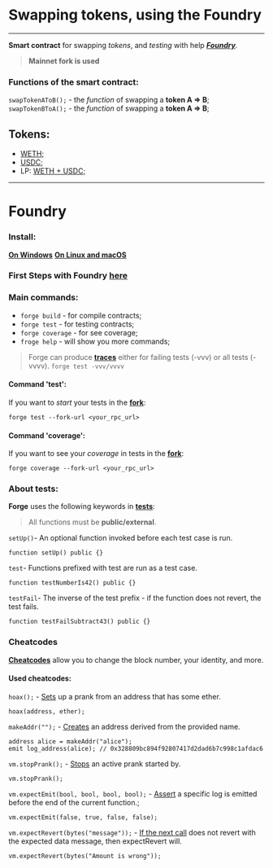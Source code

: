 # __Swapping tokens, using the Foundry__
___
__Smart contract__ for swapping _tokens_, and _testing_ with help ___[Foundry](https://book.getfoundry.sh/)___.
> __Mainnet fork is used__

### Functions of the smart contract:
 `swapTokenAToB();` - the _function_ of swapping a __token A => B__; 
 `swapTokenBToA();` - the _function_ of swapping a __token A => B__; 

## __Tokens:__
- [WETH](https://etherscan.io/address/0xc02aaa39b223fe8d0a0e5c4f27ead9083c756cc2);
- [USDC](https://etherscan.io/address/0xA0b86991c6218b36c1d19D4a2e9Eb0cE3606eB48);
- LP: [ WETH + USDC](https://etherscan.io/address/0xB4e16d0168e52d35CaCD2c6185b44281Ec28C9Dc);

___
# __Foundry__

### __Install:__
[__On Windows__](https://book.getfoundry.sh/getting-started/installation#on-windows-build-from-source)
[__On Linux and macOS__](https://book.getfoundry.sh/getting-started/installation#on-linux-and-macos)

### __First Steps with Foundry [here](https://book.getfoundry.sh/getting-started/first-steps#first-steps-with-foundry)__

### __Main commands:__
+ `forge build` - for compile contracts;
+ `forge test` - for testing contracts;
+ `forge coverage` - for see coverage;
+ `froge help` - will show you more commands;

> Forge can produce [__traces__](https://book.getfoundry.sh/forge/traces#understanding-traces) either for failing tests (-vvv) or all tests (-vvvv). 
> `forge test -vvv/vvvv`

#### Command 'test':
If you want to _start_ your tests in the [__fork__](https://book.getfoundry.sh/forge/fork-testing#fork-testing):

    forge test --fork-url <your_rpc_url>

#### Command 'coverage':
If you want to see your _coverage_ in tests in the [__fork__](https://book.getfoundry.sh/forge/fork-testing#fork-testing):

    forge coverage --fork-url <your_rpc_url>

### __About tests:__
__Forge__ uses the following keywords in [__tests__](https://book.getfoundry.sh/forge/writing-tests#writing-tests):

> All functions must be __public/external__.

`setUp()`- An optional function invoked before each test case is run.

    function setUp() public {}

`test`- Functions prefixed with test are run as a test case.

    function testNumberIs42() public {}

`testFail`- The inverse of the test prefix - if the function does not revert, the test fails.

    function testFailSubtract43() public {}

### __Cheatcodes__

[__Cheatcodes__](https://book.getfoundry.sh/forge/cheatcodes#cheatcodes) allow you to change the block number, your identity, and more.

#### Used cheatcodes:
`hoax();` - [Sets](https://book.getfoundry.sh/reference/forge-std/hoax#hoax) up a prank from an address that has some ether.

    hoax(address, ether);

`makeAddr("");` - [Creates](https://book.getfoundry.sh/reference/forge-std/make-addr#makeaddr) an address derived from the provided name.

    address alice = makeAddr("alice");
    emit log_address(alice); // 0x328809bc894f92807417d2dad6b7c998c1afdac6

`vm.stopPrank();` - [Stops](https://book.getfoundry.sh/cheatcodes/stop-prank#stopprank) an active prank started by.

    vm.stopPrank();

`vm.expectEmit(bool, bool, bool, bool);` - [Assert](https://book.getfoundry.sh/cheatcodes/expect-emit?highlight=expectEmit#expectemit) a specific log is emitted before the end of the current function.;

    vm.expectEmit(false, true, false, false);

`vm.expectRevert(bytes("message"));` - [If the next call](https://book.getfoundry.sh/cheatcodes/expect-revert?highlight=vm.expectRevert#expectrevert) does not revert with the expected data message, then expectRevert will.

    vm.expectRevert(bytes("Amount is wrong"));
